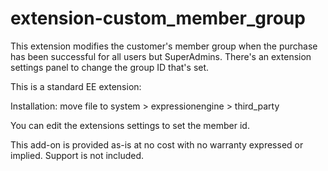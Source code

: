 extension-custom_member_group
=============================

This extension modifies the customer's member group when the purchase has been successful for all users but SuperAdmins. There's an extension settings panel to change the group ID that's set. 

This is a standard EE extension: 

Installation: move file to system > expressionengine > third_party 

You can edit the extensions settings to set the member id. 

This add-on is provided as-is at no cost with no warranty expressed or implied. Support is not included. 